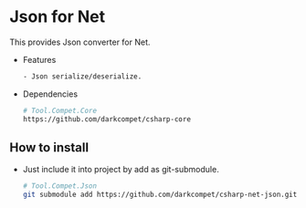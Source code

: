 # Json for Net

This provides Json converter for Net.

- Features

	```bash
	- Json serialize/deserialize.
	```

- Dependencies

	```bash
	# Tool.Compet.Core
	https://github.com/darkcompet/csharp-core
	```


## How to install

- Just include it into project by add as git-submodule.
	
	```bash
	# Tool.Compet.Json
	git submodule add https://github.com/darkcompet/csharp-net-json.git
	```
